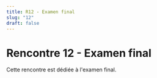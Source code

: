 ```yaml
---
title: R12 - Examen final
slug: "12"
draft: false
---
```


# Rencontre 12 - Examen final

Cette rencontre est dédiée à l'examen final.
